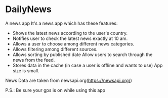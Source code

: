 # DailyNews
A news app
It's a news app which has these features:

- Shows the latest news according to the user's country.
- Notifies user to check the latest news exactly at 10 am.
- Allows a user to choose among different news categories. 
- Allows filtering among different sources. 
- Allows sorting by published date Allow users to search through the news from the feed.
- Stores data in the cache (in case a user is offline and wants to use) App size is small.

News Data are taken from newsapi.org(https://newsapi.org/)

P.S.: Be sure your gps is on while using this app
